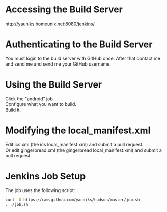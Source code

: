 # Accessing the Build Server
http://yauniks.homeunix.net:8080/jenkins/

# Authenticating to the Build Server
You must login to the build server with GitHub once. After that contact me and send me and send me your GitHub username.

# Using the Build Server
Click the "android" job.  
Configure what you want to build.  
Build it.  

# Modifying the local_manifest.xml
Edit ics.xml (the ics local_manifest.xml) and submit a pull request.  
Or edit gingerbread.xml (the gingerbread local_manifest.xml) and submit a pull request.  

# Jenkins Job Setup
The job uses the following script:

```bash
curl -O https://raw.github.com/yanniks/hudson/master/job.sh
. ./job.sh
```
